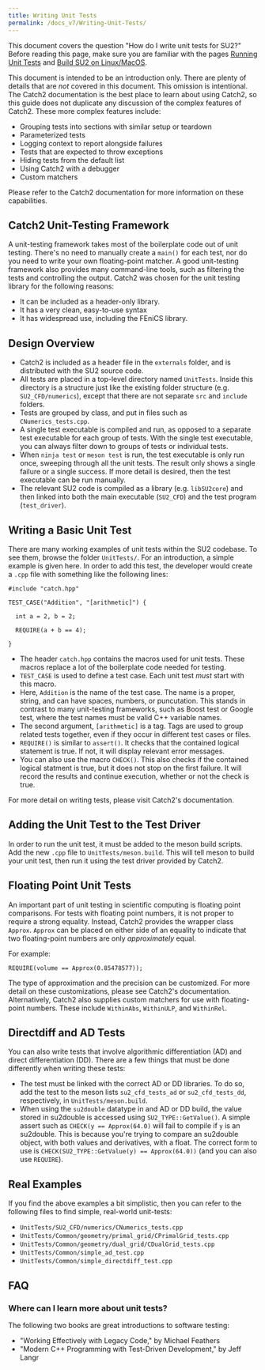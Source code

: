 ```yaml
---
title: Writing Unit Tests
permalink: /docs_v7/Writing-Unit-Tests/
---
```


This document covers the question "How do I write unit tests for SU2?"
Before reading this page, make sure you are familiar with the pages
[Running Unit Tests](/su2/docs_v7/Running-Unit-Tests/) and 
[Build SU2 on Linux/MacOS](/su2/docs_v7/Build-SU2-Linux-MacOS/).

This document is intended to be an introduction only. There are plenty of
details that are *not* covered in this document.  This omission is
intentional.  The Catch2 documentation is the best place to learn about
using Catch2, so this guide does not duplicate any discussion of the 
complex features of Catch2. These more complex features include:

+ Grouping tests into sections with similar setup or teardown 
+ Parameterized tests
+ Logging context to report alongside failures
+ Tests that are expected to throw exceptions
+ Hiding tests from the default list
+ Using Catch2 with a debugger
+ Custom matchers

Please refer to the Catch2 documentation for more information on these
capabilities.

## Catch2 Unit-Testing Framework

A unit-testing framework takes most of the boilerplate code out of unit
testing. There's no need to manually create a `main()` for each test,
nor do you need to write your own floating-point matcher. A good unit-testing
framework also provides many command-line tools, such as filtering the tests
and controlling the output.
Catch2 was chosen for the unit testing library for the following reasons:

+ It can be included as a header-only library.
+ It has a very clean, easy-to-use syntax
+ It has widespread use, including the FEniCS library.

## Design Overview

+ Catch2 is included as a header file in the `externals` folder, and is
  distributed with the SU2 source code.
+ All tests are placed in a top-level directory named `UnitTests`.  Inside this directory is a structure just like the existing folder structure (e.g. `SU2_CFD/numerics`), except that there are not separate `src` and `include` folders.
+ Tests are grouped by class, and put in files such as `CNumerics_tests.cpp`.
+ A single test executable is compiled and run, as opposed to a separate test executable for each group of tests.  With the single test executable, you can always filter down to groups of tests or individual tests.
+ When `ninja test` or `meson test` is run, the test executable is only run once, sweeping through all the unit tests.  The result only shows a single failure or a single success.  If more detail is desired, then the test executable can be run manually.
+ The relevant SU2 code is compiled as a library (e.g. `libSU2core`) and then linked into both the main executable (`SU2_CFD`) and the test program (`test_driver`).

## Writing a Basic Unit Test 

There are many working examples of unit tests within the SU2 codebase.
To see them, browse the folder `UnitTests/`.  For an introduction, a simple
example is given here.  In order to add this test, the developer would create
a `.cpp` file with something like the following lines:

```
#include "catch.hpp"

TEST_CASE("Addition", "[arithmetic]") {

  int a = 2, b = 2;
 
  REQUIRE(a + b == 4);

}
```

+ The header `catch.hpp` contains the macros used for unit tests.  These
  macros replace a lot of the boilerplate code needed for testing.
+ `TEST_CASE` is used to define a test case. Each unit test *must* start with
  this macro.
+ Here, `Addition` is the name of the test case.  The name is a proper,
  string, and can have spaces, numbers, or puncutation.  This stands in
  contrast to many unit-testing frameworks, such as Boost test or Google
  test, where the test names must be valid C++ variable names.
+ The second argument, `[arithmetic]` is a tag.  Tags are used to group
  related tests together, even if they occur in different test cases or
  files.
+ `REQUIRE()` is similar to `assert()`.  It checks that the contained logical
  statement is true.  If not, it will display relevant error messages.
+ You can also use the macro `CHECK()`.  This also checks if the contained
  logical statment is true, but it does not stop on the first failure.  It
  will record the results and continue execution, whether or not the check
  is true.

For more detail on writing tests, please visit Catch2's documentation.

## Adding the Unit Test to the Test Driver

In order to run the unit test, it must be added to the meson build scripts.
Add the new `.cpp` file to `UnitTests/meson.build`. This will tell meson
to build your unit test, then run it using the test driver provided by Catch2.

## Floating Point Unit Tests

An important part of unit testing in scientific computing is floating
point comparisons. For tests with floating point numbers, it is not proper
to require a strong equality. Instead, Catch2 provides the wrapper
class `Approx`. `Approx` can be placed on either side of an equality
to indicate that two floating-point numbers are only *approximately* equal.

For example:
```
REQUIRE(volume == Approx(0.85478577));
```

The type of approximation and the precision can be customized.  For more
detail on these customizations, please see Catch2's documentation. 
Alternatively, Catch2 also supplies custom matchers for use with
floating-point numbers.  These include `WithinAbs`, `WithinULP`,
and `WithinRel`.

## Directdiff and AD Tests

You can also write tests that involve algorithmic differentiation (AD)
and direct differentiation (DD). There are a few things that must be done
differently when writing these tests:

- The test must be linked with the correct AD or DD libraries.  To do
  so, add the test to the meson lists `su2_cfd_tests_ad` or
  `su2_cfd_tests_dd`, respectively, in `UnitTests/meson.build`.
- When using the `su2double` datatype in and AD or DD build, the value
  stored in su2double is accessed using `SU2_TYPE::GetValue()`.  A simple
  assert such as `CHECK(y == Approx(64.0)` will fail to compile
  if `y` is an su2double. This is because you're trying to compare an
  su2double object, with both values and derivatives, with a float. The
  correct form to use is `CHECK(SU2_TYPE::GetValue(y) == Approx(64.0))`
  (and you can also use `REQUIRE`).

## Real Examples

If you find the above examples a bit simplistic, then you can refer to the
following files to find simple, real-world unit-tests:

- `UnitTests/SU2_CFD/numerics/CNumerics_tests.cpp`
- `UnitTests/Common/geometry/primal_grid/CPrimalGrid_tests.cpp`
- `UnitTests/Common/geometry/dual_grid/CDualGrid_tests.cpp`
- `UnitTests/Common/simple_ad_test.cpp`
- `UnitTests/Common/simple_directdiff_test.cpp`

## FAQ

### Where can I learn more about unit tests?

The following two books are great introductions to software testing:

+ "Working Effectively with Legacy Code," by Michael Feathers
+ "Modern C++ Programming with Test-Driven Development," by Jeff Langr
